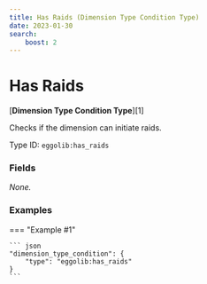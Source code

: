 ```yaml
---
title: Has Raids (Dimension Type Condition Type)
date: 2023-01-30
search:
    boost: 2
---
```


#   Has Raids

[**Dimension Type Condition Type**][1]

Checks if the dimension can initiate raids.

Type ID: `eggolib:has_raids`


### Fields

_None._


### Examples

=== "Example #1"

    ``` json
    "dimension_type_condition": {
        "type": "eggolib:has_raids"
    }
    ```
